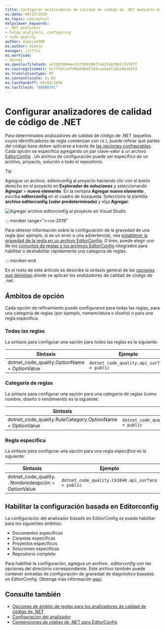 ```yaml
---
title: Configurar analizadores de calidad de código de .NET mediante editorconfig
ms.date: 09/23/2019
ms.topic: conceptual
helpviewer_keywords:
- .NET analyzers
- FxCop analyzers, configuring
- code quality
author: mikejo5000
ms.author: mikejo
manager: jillfra
ms.workload:
- dotnet
ms.openlocfilehash: a131b7d69eec61f9b9106f7a4274b3882c51f0ff
ms.sourcegitcommit: 6cfffa72af599a9d667249caaaa411bb28ea69fd
ms.translationtype: MT
ms.contentlocale: es-ES
ms.lasthandoff: 09/02/2020
ms.locfileid: "88800741"
---
```

# <a name="configure-net-code-quality-analyzers"></a>Configurar analizadores de calidad de código de .NET

Para determinados analizadores de calidad de código de .NET (aquellos cuyos identificadores de regla comienzan con `CA` ), puede refinar qué partes del código base deben aplicarse a través de [las opciones configurables](fxcop-analyzer-options.md). Cada opción se especifica agregando un par clave-valor a un archivo [EditorConfig](https://editorconfig.org) . Un archivo de configuración puede ser específico de un archivo, proyecto, solución o todo el repositorio.

> [!TIP]
> Agregue un archivo. editorconfig al proyecto haciendo clic con el botón derecho en el proyecto en **Explorador de soluciones** y seleccionando **Agregar**  >  **nuevo elemento**. En la ventana **Agregar nuevo elemento** , escriba **editorconfig** en el cuadro de búsqueda. Seleccione la plantilla **archivo editorconfig (valor predeterminado)** y elija **Agregar**.
>
> ![Agregar archivo editorconfig al proyecto en Visual Studio](media/add-editorconfig-file.png)

::: moniker range=">=vs-2019"

Para obtener información sobre la configuración de la gravedad de una regla (por ejemplo, si es un error o una advertencia), vea [establecer la gravedad de la regla en un archivo EditorConfig](use-roslyn-analyzers.md#set-rule-severity-in-an-editorconfig-file). O bien, puede elegir uno de los [conjuntos de reglas o los archivos EditorConfig](analyzer-rule-sets.md) integrados para habilitar o deshabilitar rápidamente una categoría de reglas.

::: moniker-end

En el resto de este artículo se describe la sintaxis general de las [opciones que delimitan](fxcop-analyzer-options.md) dónde se aplican los analizadores de calidad de código de .net.

## <a name="option-scopes"></a>Ámbitos de opción

Cada opción de refinamiento puede configurarse para todas las reglas, para una categoría de reglas (por ejemplo, nomenclatura o diseño) o para una regla específica.

### <a name="all-rules"></a>Todas las reglas

La sintaxis para configurar una opción para *todas* las reglas es la siguiente:

|Sintaxis|Ejemplo|
|-|-|
| dotnet_code_quality.OptionName = OptionValue | `dotnet_code_quality.api_surface = public` |

### <a name="category-of-rules"></a>Categoría de reglas

La sintaxis para configurar una opción para una *categoría* de reglas (como nombre, diseño o rendimiento) es la siguiente:

|Sintaxis|Ejemplo|
|-|-|
| dotnet_code_quality.RuleCategory.OptionName = OptionValue | `dotnet_code_quality.Naming.api_surface = public` |

### <a name="specific-rule"></a>Regla específica

La sintaxis para configurar una opción para una regla *específica* es la siguiente:

|Sintaxis|Ejemplo|
|-|-|
| dotnet_code_quality. . Nombredeopción = OptionValue | `dotnet_code_quality.CA1040.api_surface = public` |

## <a name="enabling-editorconfig-based-configuration"></a>Habilitar la configuración basada en Editorconfig

La configuración del analizador basado en EditorConfig se puede habilitar para los siguientes ámbitos:

- Documentos específicos
- Carpetas específicas
- Proyectos específicos
- Soluciones específicas
- Repositorio completo

Para habilitar la configuración, agregue un archivo *. editorconfig* con las opciones del directorio correspondiente. Este archivo también puede contener entradas de configuración de gravedad de diagnóstico basadas en EditorConfig. Obtenga más información [aquí](use-roslyn-analyzers.md#rule-severity).

## <a name="see-also"></a>Consulte también

- [Opciones de ámbito de reglas para los analizadores de calidad de código de .NET](fxcop-analyzer-options.md)
- [Configuración del analizador](https://github.com/dotnet/roslyn-analyzers/blob/master/docs/Analyzer%20Configuration.md)
- [Convenciones de código de .NET para EditorConfig](../ide/editorconfig-code-style-settings-reference.md)
